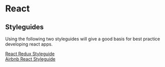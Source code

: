 # React

## Styleguides

Using the following two styleguides will give a good basis for best practice developing react apps.

[React Redux Styleguide](https://gist.github.com/datchley/4e0d05c526d532d1b05bf9b48b174faf)  
[Airbnb React Styleguide](https://github.com/airbnb/javascript/tree/master/react)  
